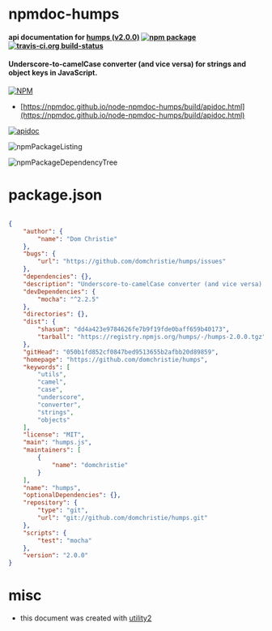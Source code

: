 # npmdoc-humps

#### api documentation for  [humps (v2.0.0)](https://github.com/domchristie/humps)  [![npm package](https://img.shields.io/npm/v/npmdoc-humps.svg?style=flat-square)](https://www.npmjs.org/package/npmdoc-humps) [![travis-ci.org build-status](https://api.travis-ci.org/npmdoc/node-npmdoc-humps.svg)](https://travis-ci.org/npmdoc/node-npmdoc-humps)

#### Underscore-to-camelCase converter (and vice versa) for strings and object keys in JavaScript.

[![NPM](https://nodei.co/npm/humps.png?downloads=true&downloadRank=true&stars=true)](https://www.npmjs.com/package/humps)

- [https://npmdoc.github.io/node-npmdoc-humps/build/apidoc.html](https://npmdoc.github.io/node-npmdoc-humps/build/apidoc.html)

[![apidoc](https://npmdoc.github.io/node-npmdoc-humps/build/screenCapture.buildCi.browser.%252Ftmp%252Fbuild%252Fapidoc.html.png)](https://npmdoc.github.io/node-npmdoc-humps/build/apidoc.html)

![npmPackageListing](https://npmdoc.github.io/node-npmdoc-humps/build/screenCapture.npmPackageListing.svg)

![npmPackageDependencyTree](https://npmdoc.github.io/node-npmdoc-humps/build/screenCapture.npmPackageDependencyTree.svg)



# package.json

```json

{
    "author": {
        "name": "Dom Christie"
    },
    "bugs": {
        "url": "https://github.com/domchristie/humps/issues"
    },
    "dependencies": {},
    "description": "Underscore-to-camelCase converter (and vice versa) for strings and object keys in JavaScript.",
    "devDependencies": {
        "mocha": "^2.2.5"
    },
    "directories": {},
    "dist": {
        "shasum": "dd4a423e9784626fe7b9f19fde0baff659b40173",
        "tarball": "https://registry.npmjs.org/humps/-/humps-2.0.0.tgz"
    },
    "gitHead": "050b1fd852cf0847bed9513655b2afbb20d89859",
    "homepage": "https://github.com/domchristie/humps",
    "keywords": [
        "utils",
        "camel",
        "case",
        "underscore",
        "converter",
        "strings",
        "objects"
    ],
    "license": "MIT",
    "main": "humps.js",
    "maintainers": [
        {
            "name": "domchristie"
        }
    ],
    "name": "humps",
    "optionalDependencies": {},
    "repository": {
        "type": "git",
        "url": "git://github.com/domchristie/humps.git"
    },
    "scripts": {
        "test": "mocha"
    },
    "version": "2.0.0"
}
```



# misc
- this document was created with [utility2](https://github.com/kaizhu256/node-utility2)
